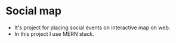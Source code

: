 # Social map 
- It's project for placing social events on interactive map on web.
- In this project I use MERN stack.
